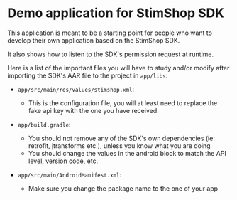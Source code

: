 Demo application for StimShop SDK
=================================

This application is meant to be a starting point for people who want to develop their own
application based on the StimShop SDK.

It also shows how to listen to the SDK's permission request at runtime.

Here is a list of the important files you will have to study and/or modify after importing the SDK's AAR file to the project in `app/libs`:

 - `app/src/main/res/values/stimshop.xml`:
    - This is the configuration file, you will at least need to replace the fake api key with the
      one you have received.

 - `app/build.gradle`:
    - You should not remove any of the SDK's own dependencies (ie: retrofit, jtransforms etc.), unless you know what you are doing
    - You should change the values in the android block to match the API level, version code, etc.

 - `app/src/main/AndroidManifest.xml`:
    - Make sure you change the package name to the one of your app
